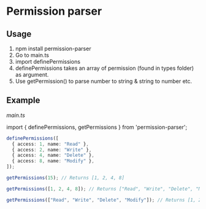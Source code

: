 <h1>Permission parser</h1>

<h2> Usage</h2>

1. npm install permission-parser
2. Go to main.ts
3. import definePermissions
4. definePermissions takes an array of permission (found in types folder) as argument.
5. Use getPermission() to parse number to string & string to number etc.

<h2> Example </h2>

<i> main.ts </i>

<p>import { definePermissions, getPermissions } from 'permission-parser';</p>

```typescript
definePermissions([
  { access: 1, name: "Read" },
  { access: 2, name: "Write" },
  { access: 4, name: "Delete" },
  { access: 8, name: "Modify" },
]);
```

```typescript
getPermissions(15); // Returns [1, 2, 4, 8]
```

```typescript
getPermissions([1, 2, 4, 8]); // Returns ["Read", "Write", "Delete", "Modify"]
```

```typescript
getPermissions(["Read", "Write", "Delete", "Modify"]); // Returns [1, 2, 4, 8]
```
